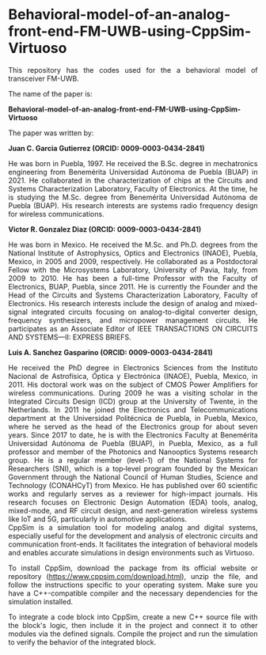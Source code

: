 # Behavioral-model-of-an-analog-front-end-FM-UWB-using-CppSim-Virtuoso

<div align='justify'>
This repository has the codes used for the a behavioral model of
transceiver FM-UWB.

The name of the paper is: 

**Behavioral-model-of-an-analog-front-end-FM-UWB-using-CppSim-Virtuoso**
</div>




The paper was written by:


**Juan C. Garcia Gutierrez (ORCID: 0009-0003-0434-2841)**

<div align='justify'>
He was born in Puebla, 1997. He received the B.Sc. degree in 
mechatronics engineering from Benemérita Universidad Autónoma de Puebla 
(BUAP) in 2021. He collaborated in the characterization of chips at the 
Circuits and Systems Characterization Laboratory, Faculty of 
Electronics. At the time, he is studying the M.Sc. degree from 
Benemérita Universidad Autónoma de Puebla (BUAP). His research interests 
are systems radio frequency design for wireless communications.
</div>

**Victor R. Gonzalez Diaz (ORCID: 0009-0003-0434-2841)**

<div align='justify'>  
He was born in Mexico. He received the M.Sc. and Ph.D. degrees from the 
National Institute of Astrophysics, Optics and Electronics (INAOE), 
Puebla, Mexico, in 2005 and 2009, respectively. He collaborated as a 
Postdoctoral Fellow with the Microsystems Laboratory, University of 
Pavia, Italy, from 2009 to 2010. He has been a full-time Professor with 
the Faculty of Electronics, BUAP, Puebla, since 2011. He is currently 
the Founder and the Head of the Circuits and Systems Characterization 
Laboratory, Faculty of Electronics. His research interests include the 
design of analog and mixed-signal integrated circuits focusing on 
analog-to-digital converter design, frequency synthesizers, and 
micropower management circuits. He participates as an Associate Editor 
of IEEE TRANSACTIONS ON CIRCUITS AND SYSTEMS—II: EXPRESS BRIEFS.
</div>

**Luis A. Sanchez Gasparino (ORCID: 0009-0003-0434-2841)**

<div align='justify'>  
He received the PhD degree in Electronics 
Sciences from the Instituto Nacional de Astrofísica, Óptica y 
Electrónica (INAOE), Puebla, Mexico, in 2011. His doctoral work was on 
the subject of CMOS Power Amplifiers for wireless communications. During 
2009 he was a visiting scholar in the Integrated Circuits Design (ICD) 
group at the University of Twente, in the Netherlands. In 2011 he joined 
the Electronics and Telecommunications department at the Universidad 
Politécnica de Puebla, in Puebla, Mexico, where he served as the head of 
the Electronics group for about seven years. Since 2017 to date, he is 
with the Electronics Faculty at Benemérita Universidad Autónoma de 
Puebla (BUAP), in Puebla, Mexico, as a full professor and member of the 
Photonics and Nanooptics Systems research group. He is a regular member 
(level-1) of the National Systems for Researchers (SNI), which is a 
top‐level program founded by the Mexican Government through the National 
Council of Human Studies, Science and Technology (CONAHCyT) from Mexico. 
He has published over 60 scientific works and regularly serves as a 
reviewer for high-impact journals. His research focuses on Electronic 
Design Automation (EDA) tools, analog, mixed-mode, and RF circuit 
design, and next-generation wireless systems like IoT and 5G, 
particularly in automotive applications.
</div>

<div align='justify'>  
CppSim is a simulation tool for modeling analog and digital systems, 
especially useful for the development and analysis of electronic 
circuits and communication front-ends. It facilitates the integration of 
behavioral models and enables accurate simulations in design 
environments such as Virtuoso.

To install CppSim, download the package from its official website or 
repository (https://www.cppsim.com/download.html), unzip the file, and 
follow the instructions specific to your operating system. Make sure you 
have a C++-compatible compiler and the necessary dependencies for the 
simulation installed.

To integrate a code block into CppSim, create a new C++ source file with 
the block's logic, then include it in the project and connect it to 
other modules via the defined signals. Compile the project and run the 
simulation to verify the behavior of the integrated block.
</div>


